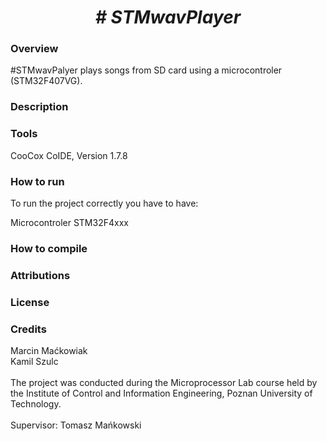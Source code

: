  <center> <h1> <b><i> # STMwavPlayer </i></b> </h1> </center>
  <h3> Overview </h3>
  #STMwavPalyer plays songs from SD card using a microcontroler (STM32F407VG).
 <h3> Description </h3>
 <h3> Tools </h3>
 CooCox CoIDE, Version 1.7.8
 <h3> How to run </h3>
 To run the project correctly you have to have:
 <p>Microcontroler STM32F4xxx </p>
 <h3> How to compile </h3>

 <h3> Attributions </h3>
 <h3> License </h3>
 <h3> Credits </h3>

 Marcin Maćkowiak
 <br>
 Kamil Szulc
 <br>
 <br>
 The project was conducted during the Microprocessor Lab course held by the Institute of Control and Information Engineering, Poznan University of Technology.
 <br>
 <br>
 Supervisor: Tomasz Mańkowski
 
 
 
